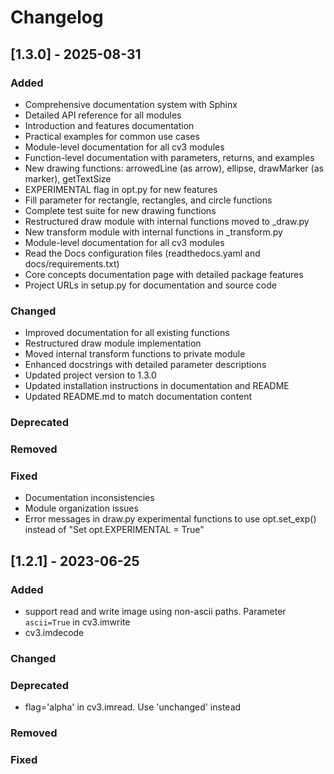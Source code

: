 # Changelog
## [1.3.0] - 2025-08-31

### Added
* Comprehensive documentation system with Sphinx
* Detailed API reference for all modules
* Introduction and features documentation
* Practical examples for common use cases
* Module-level documentation for all cv3 modules
* Function-level documentation with parameters, returns, and examples
* New drawing functions: arrowedLine (as arrow), ellipse, drawMarker (as marker), getTextSize
* EXPERIMENTAL flag in opt.py for new features
* Fill parameter for rectangle, rectangles, and circle functions
* Complete test suite for new drawing functions
* Restructured draw module with internal functions moved to _draw.py
* New transform module with internal functions in _transform.py
* Module-level documentation for all cv3 modules
* Read the Docs configuration files (readthedocs.yaml and docs/requirements.txt)
* Core concepts documentation page with detailed package features
* Project URLs in setup.py for documentation and source code

### Changed
* Improved documentation for all existing functions
* Restructured draw module implementation
* Moved internal transform functions to private module
* Enhanced docstrings with detailed parameter descriptions
* Updated project version to 1.3.0
* Updated installation instructions in documentation and README
* Updated README.md to match documentation content

### Deprecated

### Removed

### Fixed
* Documentation inconsistencies
* Module organization issues
* Error messages in draw.py experimental functions to use opt.set_exp() instead of "Set opt.EXPERIMENTAL = True"

## [1.2.1] - 2023-06-25

### Added
* support read and write image using non-ascii paths. Parameter `ascii=True` in cv3.imwrite
* cv3.imdecode
### Changed
### Deprecated
* flag='alpha' in cv3.imread. Use 'unchanged' instead
### Removed
### Fixed